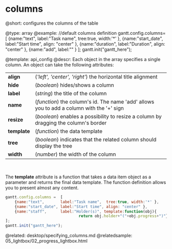 columns
=============
@short: configures the columns of the table
	

@type: array
@example:
//default columns definition
gantt.config.columns=[
	{name:"text", 		label:"Task name", 	tree:true, width:'*' },
	{name:"start_date", label:"Start time", align: "center" },
	{name:"duration",	label:"Duration", 	align: "center" },
    {name:"add",		label:"" }
];
gantt.init("gantt_here");



@template:	api_config
@descr:
Each object in the array specifies a single column. An object can take the following attributes:

<table class="webixdoc_links">
	<tbody>
    	<tr>
			<td class="webixdoc_links0"><b>align</b></td>
			<td>(<i>'left', 'center', 'right'</i>) the horizontal title alignment </td>
		</tr>
    	<tr>
			<td class="webixdoc_links0"><b>hide</b></td>
			<td>(<i>boolean</i>) hides/shows a column</td>
		</tr>
		<tr>
			<td class="webixdoc_links0"><b>label</b></td>
			<td>(<i>string</i>) the title of the column</td>
		</tr>
		<tr>
			<td class="webixdoc_links0"><b>name</b></td>
			<td>(<i>function</i>) the column's id. The name 'add' allows you to add a column with the '+' sign</td>
		</tr>
    	<tr>
			<td class="webixdoc_links0"><b>resize</b></td>
			<td>(<i>boolean</i>) enables a possibility to resize a column by dragging the column's border</td>
		</tr>
        <tr>
			<td class="webixdoc_links0"><b>template</b></td>
			<td>(<i>function</i>) the data template  </td>
		</tr>
        <tr>
			<td class="webixdoc_links0"><b>tree</b></td>
			<td>(<i>boolean</i>) indicates that the related column should display the tree</td>
		</tr>
        <tr>
			<td class="webixdoc_links0"><b>width</b></td>
			<td>(<i>number</i>)  the width of the column</td>
		</tr>
</tbody>
</table>

<br>

The **template** attribute is a function that takes a data item object as a parameter and returns the final data template. The function definition allows you to present almost any content.

~~~js
gantt.config.columns =  [
    {name:"text",       label:"Task name",  tree:true, width:'*' },
    {name:"start_date", label:"Start time", align: "center" },
    {name:"staff",      label:"Holder(s)", template:function(obj){
                                return obj.holder+"("+obj.progress+")"} }
];
gantt.init("gantt_here");
~~~

@related:
	desktop/specifying_columns.md
@relatedsample:
	05_lightbox/02_progress_lightbox.html